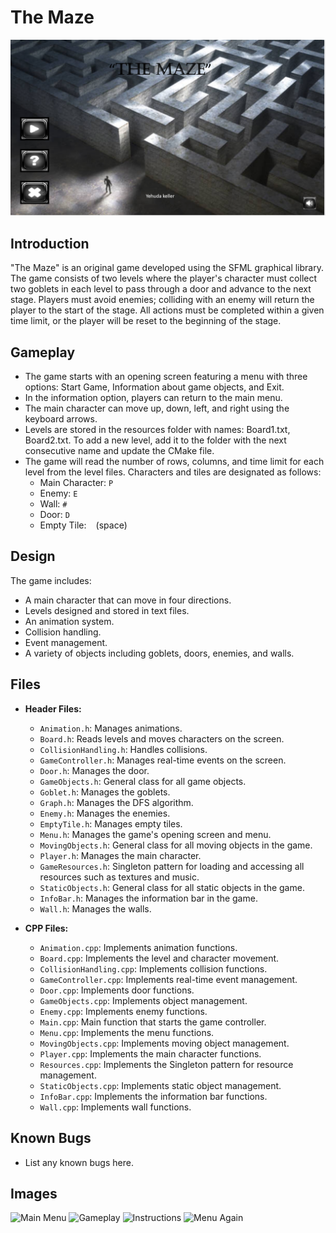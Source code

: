 # The Maze

![The Maze](resources/image/homePage.png)

## Introduction

"The Maze" is an original game developed using the SFML graphical library. The game consists of two levels where the player's character must collect two goblets in each level to pass through a door and advance to the next stage. Players must avoid enemies; colliding with an enemy will return the player to the start of the stage. All actions must be completed within a given time limit, or the player will be reset to the beginning of the stage.

## Gameplay

- The game starts with an opening screen featuring a menu with three options: Start Game, Information about game objects, and Exit.
- In the information option, players can return to the main menu.
- The main character can move up, down, left, and right using the keyboard arrows.
- Levels are stored in the resources folder with names: Board1.txt, Board2.txt. To add a new level, add it to the folder with the next consecutive name and update the CMake file.
- The game will read the number of rows, columns, and time limit for each level from the level files. Characters and tiles are designated as follows:
  - Main Character: `P`
  - Enemy: `E`
  - Wall: `#`
  - Door: `D`
  - Empty Tile: ` ` (space)

## Design

The game includes:
- A main character that can move in four directions.
- Levels designed and stored in text files.
- An animation system.
- Collision handling.
- Event management.
- A variety of objects including goblets, doors, enemies, and walls.

## Files

- **Header Files:**
  - `Animation.h`: Manages animations.
  - `Board.h`: Reads levels and moves characters on the screen.
  - `CollisionHandling.h`: Handles collisions.
  - `GameController.h`: Manages real-time events on the screen.
  - `Door.h`: Manages the door.
  - `GameObjects.h`: General class for all game objects.
  - `Goblet.h`: Manages the goblets.
  - `Graph.h`: Manages the DFS algorithm.
  - `Enemy.h`: Manages the enemies.
  - `EmptyTile.h`: Manages empty tiles.
  - `Menu.h`: Manages the game's opening screen and menu.
  - `MovingObjects.h`: General class for all moving objects in the game.
  - `Player.h`: Manages the main character.
  - `GameResources.h`: Singleton pattern for loading and accessing all resources such as textures and music.
  - `StaticObjects.h`: General class for all static objects in the game.
  - `InfoBar.h`: Manages the information bar in the game.
  - `Wall.h`: Manages the walls.

- **CPP Files:**
  - `Animation.cpp`: Implements animation functions.
  - `Board.cpp`: Implements the level and character movement.
  - `CollisionHandling.cpp`: Implements collision functions.
  - `GameController.cpp`: Implements real-time event management.
  - `Door.cpp`: Implements door functions.
  - `GameObjects.cpp`: Implements object management.
  - `Enemy.cpp`: Implements enemy functions.
  - `Main.cpp`: Main function that starts the game controller.
  - `Menu.cpp`: Implements the menu functions.
  - `MovingObjects.cpp`: Implements moving object management.
  - `Player.cpp`: Implements the main character functions.
  - `Resources.cpp`: Implements the Singleton pattern for resource management.
  - `StaticObjects.cpp`: Implements static object management.
  - `InfoBar.cpp`: Implements the information bar functions.
  - `Wall.cpp`: Implements wall functions.

## Known Bugs

- List any known bugs here.

## Images

![Main Menu](path_to_your_image2)
![Gameplay](path_to_your_image3)
![Instructions](path_to_your_image4)
![Menu Again](path_to_your_image5)

